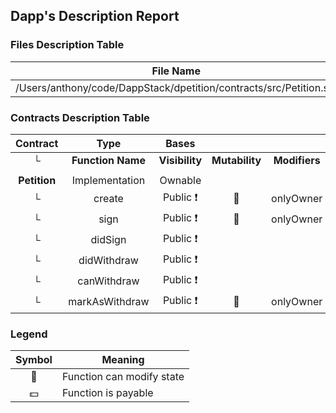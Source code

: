 ## Dapp's Description Report
### Files Description Table

|  File Name  |  SHA-1 Hash  |
|-------------|--------------|
| /Users/anthony/code/DappStack/dpetition/contracts/src/Petition.sol | 10e434a67e2065b95318abb7be14ca1b9f24fe60 |

### Contracts Description Table

|  Contract  |         Type        |       Bases      |                  |                 |
|:----------:|:-------------------:|:----------------:|:----------------:|:---------------:|
|     └      |  **Function Name**  |  **Visibility**  |  **Mutability**  |  **Modifiers**  |
||||||
| **Petition** | Implementation | Ownable |||
| └ | create | Public ❗️ | 🛑  | onlyOwner |
| └ | sign | Public ❗️ | 🛑  | onlyOwner |
| └ | didSign | Public ❗️ |   | |
| └ | didWithdraw | Public ❗️ |   | |
| └ | canWithdraw | Public ❗️ |   | |
| └ | markAsWithdraw | Public ❗️ | 🛑  | onlyOwner |

### Legend
|  Symbol  |  Meaning  |
|:--------:|-----------|
|    🛑    | Function can modify state |
|    💵    | Function is payable |
